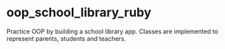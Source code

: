 # oop_school_library_ruby
Practice OOP by building a school library app. Classes are implemented to represent parents, students and teachers.
